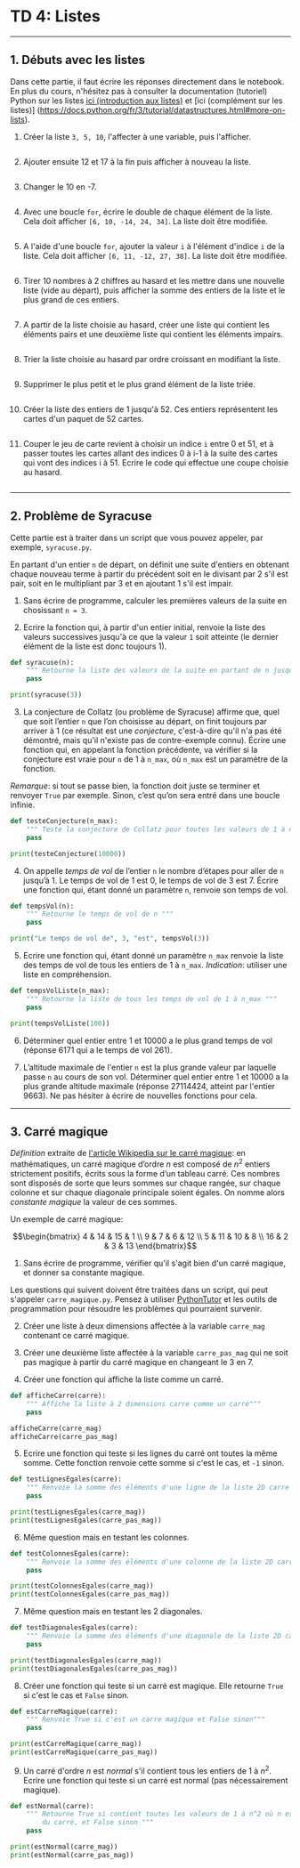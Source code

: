 # TD 4: Listes

---

## 1. Débuts avec les listes

Dans cette partie, il faut écrire les réponses directement dans le notebook. En plus du cours, n'hésitez pas à consulter la documentation (tutoriel) Python sur les listes [ici (introduction aux listes)](https://docs.python.org/fr/3.6/tutorial/introduction.html#lists) et [ici (complément sur les listes)] (https://docs.python.org/fr/3/tutorial/datastructures.html#more-on-lists).

1. Créer la liste `3, 5, 10`, l'affecter à une variable, puis l'afficher.


```python

```

2. Ajouter ensuite 12 et 17 à la fin puis afficher à nouveau la liste.


```python

```

3. Changer le 10 en -7.


```python

```

4. Avec une boucle `for`, écrire le double de chaque élément de la liste. Cela doit afficher `[6, 10, -14, 24, 34]`. La liste doit être modifiée.


```python

```

5. A l'aide d'une boucle `for`, ajouter  la valeur `i` à l'élément d'indice `i` de la liste. Cela doit afficher `[6, 11, -12, 27, 38]`. La liste doit être modifiée.


```python

```

6. Tirer 10 nombres à 2 chiffres au hasard et les mettre dans une nouvelle liste (vide au départ), puis afficher la somme des entiers de la liste et le plus grand de ces entiers.


```python

```

7. A partir de la liste choisie au hasard, créer une liste qui contient les éléments pairs et une deuxième liste qui contient les éléments impairs.


```python

```

8. Trier la liste choisie au hasard par ordre croissant en modifiant la liste.


```python

```

9. Supprimer le plus petit et le plus grand élément de la liste triée.


```python

```

10. Créer la liste des entiers de 1 jusqu'à 52. Ces entiers représentent les cartes d'un paquet de 52 cartes.


```python

```

 11. Couper le jeu de carte revient à choisir un indice `i` entre 0 et 51, et à passer toutes les cartes allant des indices 0 à i-1 à la suite des cartes qui vont des indices i à 51. Ecrire le code qui effectue une coupe choisie au hasard.


```python

```

---

## 2. Problème de Syracuse

Cette partie est à traiter dans un script que vous pouvez appeler, par exemple, `syracuse.py`.

En partant d'un entier `n` de départ, on définit une suite d'entiers en obtenant chaque nouveau terme à partir du précédent soit en le divisant par 2 s'il est pair, soit en le multipliant par 3 et en ajoutant 1 s'il est impair. 

1. Sans écrire de programme, calculer les premières valeurs de la suite en chosissant `n = 3`.

2. Ecrire la fonction qui, à partir d'un entier initial, renvoie la liste des valeurs successives jusqu'à ce que la valeur `1` soit atteinte (le dernier élément de la liste est donc toujours 1).


```python
def syracuse(n):
    """ Retourne la liste des valeurs de la suite en partant de n jusqu'à 1 """
    pass

print(syracuse(3))
```

3. La conjecture de Collatz (ou problème de Syracuse) affirme que, quel que soit l’entier `n` que l’on choisisse au départ, on finit toujours par arriver à 1 (ce résultat est une *conjecture*, c'est-à-dire qu'il n'a pas été démontré, mais qu'il n'existe pas de contre-exemple connu). Écrire une fonction qui, en appelant la fonction précédente, va vérifier si la conjecture est vraie pour `n` de 1 à `n_max`, où `n_max` est un paramètre de la fonction. 

*Remarque*: si tout se passe bien, la fonction doit juste se terminer et renvoyer `True` par exemple. Sinon, c’est qu’on sera entré dans une boucle infinie.


```python
def testeConjecture(n_max):
    """ Teste la conjecture de Collatz pour toutes les valeurs de 1 à n_max """
    pass

print(testeConjecture(10000))
```

4. On appelle *temps de vol* de l’entier `n` le nombre d’étapes pour aller de `n` jusqu’à 1. Le temps de vol de 1 est 0, le temps de vol de 3 est 7. Écrire une fonction qui, étant donné un paramètre `n`, renvoie son temps de vol.


```python
def tempsVol(n):
    """ Retourne le temps de vol de n """
    pass

print("Le temps de vol de", 3, "est", tempsVol(3))
```

5. Ecrire une fonction qui, étant donné un paramètre `n_max` renvoie la liste des temps de vol de tous les entiers de 1 à `n_max`. *Indication*: utiliser une liste en compréhension.


```python
def tempsVolListe(n_max):
    """ Retourne la liste de tous les temps de vol de 1 à n_max """
    pass

print(tempsVolListe(100))
```

6. Déterminer quel entier entre 1 et 10000 a le plus grand temps de vol (réponse 6171 qui a le temps de vol 261).

7. L’altitude maximale de l'entier `n` est la plus grande valeur par laquelle passe `n` au cours de son vol. Déterminer quel entier entre 1 et 10000 a la plus grande altitude maximale (réponse 27114424, atteint par l'entier 9663). Ne pas hésiter à écrire de nouvelles fonctions pour cela.

---

## 3. Carré magique

*Définition* extraite de [l'article Wikipedia sur le carré magique](https://fr.wikipedia.org/wiki/Carr%C3%A9_magique_(math%C3%A9matiques)): en mathématiques, un carré magique d’ordre $n$ est composé de $n^2$ entiers strictement positifs, écrits sous la forme d’un tableau carré. Ces nombres sont disposés de sorte que leurs sommes sur chaque rangée, sur chaque colonne et sur chaque diagonale principale soient égales. On nomme alors *constante magique* la valeur de ces sommes. 

Un exemple de carré magique:

$$\begin{bmatrix} 4 & 14 & 15 & 1 \\ 9 & 7 & 6 & 12 \\ 5 & 11 & 10 & 8 \\ 16 & 2 & 3 & 13 \end{bmatrix}$$

1. Sans écrire de programme, vérifier qu'il s'agit bien d'un carré magique, et donner sa constante magique.

Les questions qui suivent doivent être traitées dans un script, qui peut s'appeler `carre_magique.py`. Pensez à utiliser [PythonTutor](http://pythontutor.com/) et les outils de programmation pour résoudre les problèmes qui pourraient survenir.

2. Créer une liste à deux dimensions affectée à  la variable `carre_mag` contenant ce carré magique.

3. Créer une deuxième liste affectée à la variable `carre_pas_mag` qui ne soit pas magique à partir du carré magique en changeant le 3 en 7. 

4. Créer une fonction qui affiche la liste comme un carré.


```python
def afficheCarre(carre):
    """ Affiche la liste à 2 dimensions carre comme un carré"""
    pass

afficheCarre(carre_mag)
afficheCarre(carre_pas_mag)

```

5. Ecrire une fonction qui teste si les lignes du carré ont toutes la même somme. Cette fonction renvoie cette somme si c'est le cas, et `-1` sinon.


```python
def testLignesEgales(carre):
    """ Renvoie la somme des éléments d'une ligne de la liste 2D carre si toutes les lignes ont la même somme, et -1 sinon """
    pass

print(testLignesEgales(carre_mag))
print(testLignesEgales(carre_pas_mag))

```

6. Même question mais en testant les colonnes.


```python
def testColonnesEgales(carre):
    """ Renvoie la somme des éléments d'une colonne de la liste 2D carre si toutes les colonnes ont la même somme, et -1 sinon """
    pass

print(testColonnesEgales(carre_mag))
print(testColonnesEgales(carre_pas_mag))
```

7. Même question mais en testant les 2 diagonales.


```python
def testDiagonalesEgales(carre):
    """ Renvoie la somme des éléments d'une diagonale de la liste 2D carre si les 2 diagonales ont la même somme, et -1 sinon """
    pass

print(testDiagonalesEgales(carre_mag))
print(testDiagonalesEgales(carre_pas_mag))
```

8. Créer une fonction qui teste si un carré est magique. Elle retourne `True` si c'est le cas et `False` sinon.


```python
def estCarreMagique(carre):
    """ Renvoie True si c'est un carre magique et False sinon"""
    pass

print(estCarreMagique(carre_mag))
print(estCarreMagique(carre_pas_mag))
```

9. Un carré d'ordre $n$ est *normal* s'il contient tous les entiers de 1 à $n^2$. Ecrire une fonction qui teste si un carré est normal (pas nécessairement magique).


```python
def estNormal(carre):
    """ Retourne True si contient toutes les valeurs de 1 à n^2 où n est la taille 
        du carré, et False sinon """
    pass

print(estNormal(carre_mag))
print(estNormal(carre_pas_mag))
```
